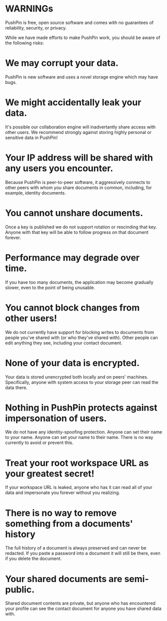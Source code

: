 # WARNINGs

PushPin is free, open source software and comes with no guarantees of reliability, security, or privacy.

While we have made efforts to make PushPin work, you should be aware of the following risks:

# We may corrupt your data. 
PushPin is new software and uses a novel storage engine which may have bugs.

# We might accidentally leak your data.
It's possible our collaboration engine will inadvertantly share access with other users. We recommend strongly against storing highly personal or sensitive data in PushPin!

# Your IP address will be shared with any users you encounter. 
Because PushPin is peer-to-peer software, it aggressively connects to other peers with whom you share documents in common, including, for example, identity documents. 

# You cannot unshare documents.
Once a key is published we do not support rotation or rescinding that key. Anyone with that key will be able to follow progress on that document forever.

# Performance may degrade over time.
If you have too many documents, the application may become gradually slower, even to the point of being unusable.

# You cannot block changes from other users!
We do not currently have support for blocking writes to documents from people you've shared with (or who they've shared with). Other people can edit anything they see, including your contact document.

# None of your data is encrypted.
Your data is stored unencrypted both locally and on peers' machines. Specifically, anyone with system access to your storage peer can read the data there.

# Nothing in PushPin protects against impersonation of users.
We do not have any identity-spoofing protection. Anyone can set their name to your name. Anyone can set your name to their name. There is no way currently to avoid or prevent this.

# Treat your root workspace URL as your greatest secret!
If your workspace URL is leaked, anyone who has it can read all of your data and impersonate you forever without you realizing.

# There is no way to remove something from a documents' history
The full history of a document is always preserved and can never be redacted. If you paste a password into a document it will still be there, even if you delete the document.

# Your shared documents are semi-public.
Shared document contents are private, but anyone who has encountered your profile can see the contact document for anyone you have shared data with.
